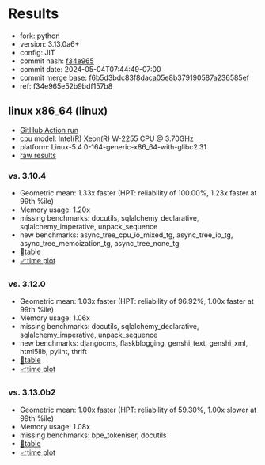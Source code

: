 # Results

- fork: python
- version: 3.13.0a6+
- config: JIT
- commit hash: [f34e965](https://github.com/python/cpython/commit/f34e965)
- commit date: 2024-05-04T07:44:49-07:00
- commit merge base: [f6b5d3bdc83f8daca05e8b379190587a236585ef](https://github.com/python/cpython/commit/f6b5d3bdc83f8daca05e8b379190587a236585ef)
- ref: f34e965e52b9bdf157b8

## linux x86_64 (linux)

- [GitHub Action run](https://github.com/faster-cpython/benchmarking/actions/runs/8951900451)
- cpu model: Intel(R) Xeon(R) W-2255 CPU @ 3.70GHz
- platform: Linux-5.4.0-164-generic-x86_64-with-glibc2.31
- [raw results](bm-20240504-linux-x86_64-python-f34e965e52b9bdf157b8-3.13.0a6%2B-f34e965.json)

### vs. 3.10.4

- Geometric mean: 1.33x faster (HPT: reliability of 100.00%, 1.23x faster at 99th %ile)
- Memory usage: 1.20x
- missing benchmarks: docutils, sqlalchemy_declarative, sqlalchemy_imperative, unpack_sequence
- new benchmarks: async_tree_cpu_io_mixed_tg, async_tree_io_tg, async_tree_memoization_tg, async_tree_none_tg
- [📄table](bm-20240504-linux-x86_64-python-f34e965e52b9bdf157b8-3.13.0a6%2B-f34e965-vs-3.10.4.md)
- [📈time plot](bm-20240504-linux-x86_64-python-f34e965e52b9bdf157b8-3.13.0a6%2B-f34e965-vs-3.10.4.svg)

### vs. 3.12.0

- Geometric mean: 1.03x faster (HPT: reliability of 96.92%, 1.00x faster at 99th %ile)
- Memory usage: 1.06x
- missing benchmarks: docutils, sqlalchemy_declarative, sqlalchemy_imperative, unpack_sequence
- new benchmarks: djangocms, flaskblogging, genshi_text, genshi_xml, html5lib, pylint, thrift
- [📄table](bm-20240504-linux-x86_64-python-f34e965e52b9bdf157b8-3.13.0a6%2B-f34e965-vs-3.12.0.md)
- [📈time plot](bm-20240504-linux-x86_64-python-f34e965e52b9bdf157b8-3.13.0a6%2B-f34e965-vs-3.12.0.svg)

### vs. 3.13.0b2

- Geometric mean: 1.00x faster (HPT: reliability of 59.30%, 1.00x slower at 99th %ile)
- Memory usage: 1.08x
- missing benchmarks: bpe_tokeniser, docutils
- [📄table](bm-20240504-linux-x86_64-python-f34e965e52b9bdf157b8-3.13.0a6%2B-f34e965-vs-3.13.0b2.md)
- [📈time plot](bm-20240504-linux-x86_64-python-f34e965e52b9bdf157b8-3.13.0a6%2B-f34e965-vs-3.13.0b2.svg)

